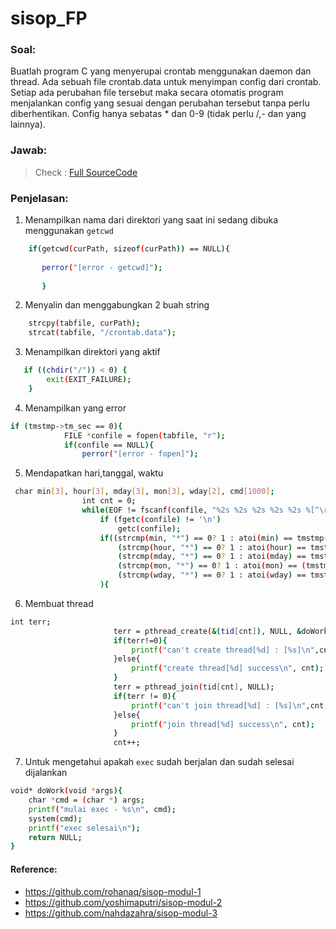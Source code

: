 # sisop_FP  

### Soal:  
Buatlah program C yang menyerupai crontab menggunakan daemon dan thread. Ada sebuah file crontab.data untuk menyimpan config dari crontab. Setiap ada perubahan file tersebut maka secara otomatis program menjalankan config yang sesuai dengan perubahan tersebut tanpa perlu diberhentikan. Config hanya sebatas * dan 0-9 (tidak perlu /,- dan yang lainnya).  

### Jawab:   
> Check : [Full SourceCode](https://github.com/rizanw/FP_SISOP19_B02/blob/master/main.c)

### Penjelasan:   

1. Menampilkan nama dari direktori yang saat ini sedang dibuka menggunakan `getcwd`

```sh
    if(getcwd(curPath, sizeof(curPath)) == NULL){
 
       perror("[error - getcwd]");
    
       }
```

2. Menyalin dan menggabungkan 2 buah string 

```sh
    strcpy(tabfile, curPath);
    strcat(tabfile, "/crontab.data");
```

3. Menampilkan direktori yang aktif 

```sh
   if ((chdir("/")) < 0) {
        exit(EXIT_FAILURE);
    }
```

4. Menampilkan yang error

```sh
if (tmstmp->tm_sec == 0){
            FILE *confile = fopen(tabfile, "r");
            if(confile == NULL){
                perror("[error - fopen]");
```

5. Mendapatkan hari,tanggal, waktu

```sh
 char min[3], hour[3], mday[3], mon[3], wday[2], cmd[1000];
                int cnt = 0;
                while(EOF != fscanf(confile, "%2s %2s %2s %2s %2s %[^\r\n]", min, hour, mday, mon, wday, cmd)){
                    if (fgetc(confile) != '\n') 
                        getc(confile);
                    if((strcmp(min, "*") == 0? 1 : atoi(min) == tmstmp->tm_min) &&
                        (strcmp(hour, "*") == 0? 1 : atoi(hour) == tmstmp->tm_hour) &&
                        (strcmp(mday, "*") == 0? 1 : atoi(mday) == tmstmp->tm_mday) &&
                        (strcmp(mon, "*") == 0? 1 : atoi(mon) == (tmstmp->tm_mon + 1)) &&
                        (strcmp(wday, "*") == 0? 1 : atoi(wday) == tmstmp->tm_wday)
                    ){    
 ```
 
 6. Membuat thread
 
 ```sh
 int terr;
                        terr = pthread_create(&(tid[cnt]), NULL, &doWork, &cmd);
                        if(terr!=0){
                            printf("can't create thread[%d] : [%s]\n",cnt, strerror(terr));
                        }else{
                            printf("create thread[%d] success\n", cnt);
                        }
                        terr = pthread_join(tid[cnt], NULL);
                        if(terr != 0){
                            printf("can't join thread[%d] : [%s]\n",cnt, strerror(terr));
                        }else{
                            printf("join thread[%d] success\n", cnt);
                        }
                        cnt++;
```

7. Untuk mengetahui apakah `exec` sudah berjalan dan sudah selesai dijalankan

```sh
void* doWork(void *args){
    char *cmd = (char *) args;
    printf("mulai exec - %s\n", cmd);
    system(cmd);
    printf("exec selesai\n");
    return NULL;
}
```

#### Reference:   
- https://github.com/rohanaq/sisop-modul-1
- https://github.com/yoshimaputri/sisop-modul-2
- https://github.com/nahdazahra/sisop-modul-3
